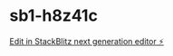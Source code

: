 # sb1-h8z41c

[Edit in StackBlitz next generation editor ⚡️](https://stackblitz.com/~/github.com/makidimo/sb1-h8z41c)